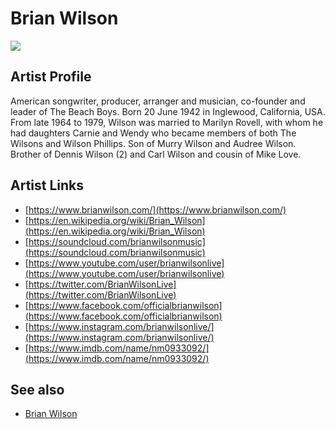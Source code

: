 # Brian Wilson

![](../../asssets/artists/Brian_Wilson.png)

## Artist Profile

American songwriter, producer, arranger and musician, co-founder and leader of The Beach Boys. Born 20 June 1942 in Inglewood, California, USA. From late 1964 to 1979, Wilson was married to Marilyn Rovell, with whom he had daughters Carnie and Wendy who became members of both The Wilsons and Wilson Phillips. Son of Murry Wilson and Audree Wilson. Brother of Dennis Wilson (2) and Carl Wilson and cousin of Mike Love.

## Artist Links

- [https://www.brianwilson.com/](https://www.brianwilson.com/)
- [https://en.wikipedia.org/wiki/Brian_Wilson](https://en.wikipedia.org/wiki/Brian_Wilson)
- [https://soundcloud.com/brianwilsonmusic](https://soundcloud.com/brianwilsonmusic)
- [https://www.youtube.com/user/brianwilsonlive](https://www.youtube.com/user/brianwilsonlive)
- [https://twitter.com/BrianWilsonLive](https://twitter.com/BrianWilsonLive)
- [https://www.facebook.com/officialbrianwilson](https://www.facebook.com/officialbrianwilson)
- [https://www.instagram.com/brianwilsonlive/](https://www.instagram.com/brianwilsonlive/)
- [https://www.imdb.com/name/nm0933092/](https://www.imdb.com/name/nm0933092/)


## See also

- [Brian Wilson](Brian_Wilson-Brian_Wilson.md)
